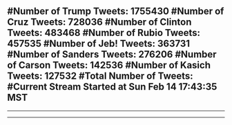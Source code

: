 #Number of Trump Tweets: 1755430
#Number of Cruz Tweets: 728036
#Number of Clinton Tweets: 483468
#Number of Rubio Tweets: 457535
#Number of Jeb! Tweets: 363731
#Number of Sanders Tweets: 276206
#Number of Carson Tweets: 142536
#Number of Kasich Tweets: 127532
#Total Number of Tweets:  
#Current Stream Started at Sun Feb 14 17:43:35 MST
---
---
---
